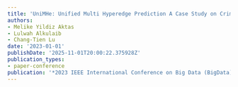 ```yaml
---
title: 'UniMHe: Unified Multi Hyperedge Prediction A Case Study on Crime Dataset'
authors:
- Melike Yildiz Aktas
- Lulwah Alkulaib
- Chang-Tien Lu
date: '2023-01-01'
publishDate: '2025-11-01T20:00:22.375928Z'
publication_types:
- paper-conference
publication: '*2023 IEEE International Conference on Big Data (BigData)*'
---
```

